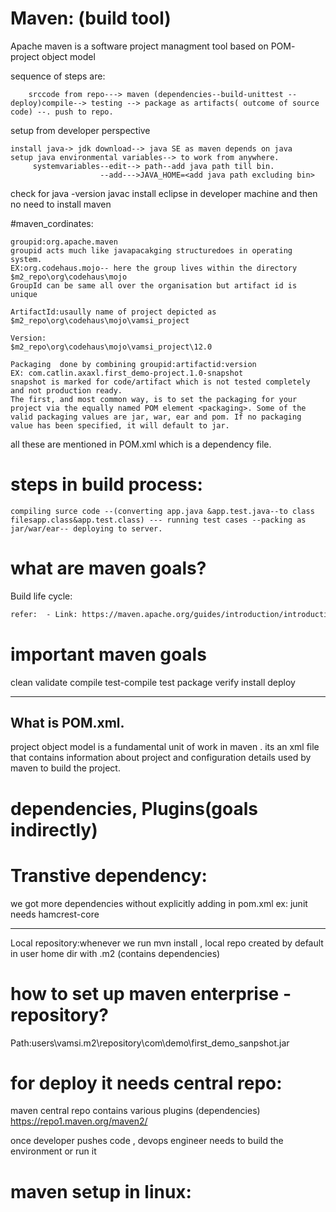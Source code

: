 # Maven: (build tool)
  Apache maven is a software project managment tool based on POM- project object model

sequence of steps are:
```
    srccode from repo---> maven (dependencies--build-unittest --deploy)compile--> testing --> package as artifacts( outcome of source code) --. push to repo.
```
 setup from developer perspective
 ```
 install java-> jdk download--> java SE as maven depends on java
 setup java environmental variables--> to work from anywhere.
      systemvariables--edit--> path--add java path till bin.
                     --add--->JAVA_HOME=<add java path excluding bin>
 ```
 check for java -version
           javac
 install eclipse in developer machine and then no need to install maven 
 
 #maven_cordinates:
 ```
 groupid:org.apache.maven
 groupid acts much like javapacakging structuredoes in operating system.
 EX:org.codehaus.mojo-- here the group lives within the directory $m2_repo\org\codehaus\mojo
 GroupId can be same all over the organisation but artifact id is unique
 ```
 ```
 ArtifactId:usaully name of project depicted as $m2_repo\org\codehaus\mojo\vamsi_project
  ```
```
Version:
$m2_repo\org\codehaus\mojo\vamsi_project\12.0
```
```
Packaging  done by combining groupid:artifactid:version
EX: com.catlin.axaxl.first_demo-project.1.0-snapshot
snapshot is marked for code/artifact which is not tested completely and not production ready.
The first, and most common way, is to set the packaging for your project via the equally named POM element <packaging>. Some of the valid packaging values are jar, war, ear and pom. If no packaging value has been specified, it will default to jar.
```
all these are mentioned in POM.xml which is a dependency file.

# steps in build process:
```
compiling surce code --(converting app.java &app.test.java--to class filesapp.class&app.test.class) --- running test cases --packing as jar/war/ear-- deploying to server.
```
# what are maven goals?

Build life cycle:
```3 built in life cycle--1. default, 2. clean , 3. site
refer:  - Link: https://maven.apache.org/guides/introduction/introduction-to-the-lifecycle.html#Lifecycle_Reference
```
# important maven goals
clean
validate
compile
test-compile
test
package
verify
install
deploy

-------------------------
## What is POM.xml.
project object model is a fundamental unit of work in maven . its an xml file that contains information about project and configuration details used by maven to build the project.

# dependencies, Plugins(goals indirectly)

# Transtive dependency: 
 we got more dependencies without explicitly adding in pom.xml  ex: junit needs hamcrest-core
 
 ------------------
 Local repository:whenever we run mvn install , local repo created by default in user home dir with .m2 (contains dependencies)
 # how to set up maven enterprise -repository?
  
  Path:users\vamsi\.m2\repository\com\demo\first_demo_sanpshot.jar
 # for deploy it needs  central repo:
 maven central repo contains various plugins (dependencies)
 https://repo1.maven.org/maven2/
 
 once developer pushes code  , devops engineer needs to build the environment or run it
 
 # maven setup in linux:
 
  
